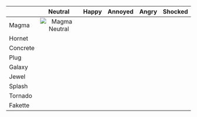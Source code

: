 |          |Neutral| Happy |Annoyed| Angry |Shocked|
|----------|:-----:|:-----:|:-----:|:-----:|:-----:|
| Magma    |![Magma Neutral](..assets/js/mugshots/magmaoriginal.png)||||
| Hornet   ||||||
| Concrete ||||||
| Plug     ||||||
| Galaxy   ||||||
| Jewel    ||||||
| Splash   ||||||
| Tornado  ||||||
| Fakette  ||||||



<script src="assets/js/replacediv.js"></script>
<script src="assets/js/mugshots.js"></script>